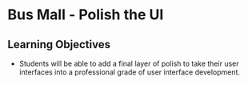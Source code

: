 # Bus Mall - Polish the UI

## Learning Objectives
- Students will be able to add a final layer of polish to take their user interfaces into a professional grade of user interface development.
